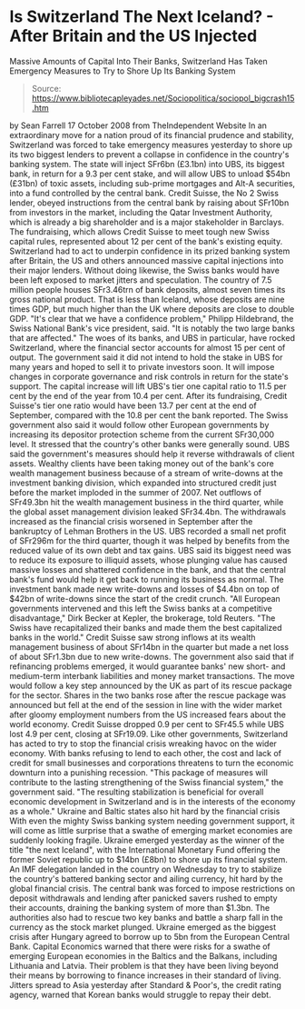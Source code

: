 # Is Switzerland The Next Iceland? - After Britain and the US Injected 
Massive Amounts of Capital Into Their Banks, Switzerland Has Taken Emergency 
Measures to Try to Shore Up Its Banking System

> Source: https://www.bibliotecapleyades.net/Sociopolitica/sociopol_bigcrash15.htm

by Sean Farrell
17 October 2008
from
TheIndependent Website
In an extraordinary move for a nation proud of
its financial prudence and stability, Switzerland was forced to take
emergency measures yesterday to shore up its two biggest lenders to prevent
a collapse in confidence in the country's banking system.
The state will inject SFr6bn (£3.1bn) into UBS, its biggest bank, in return
for a 9.3 per cent stake, and will allow UBS to unload $54bn (£31bn) of
toxic assets, including sub-prime mortgages and Alt-A securities, into a
fund controlled by the central bank.
Credit Suisse, the No 2 Swiss lender, obeyed instructions from the central
bank by raising about SFr10bn from investors in the market, including the
Qatar Investment Authority, which is already a big shareholder and is a
major stakeholder in Barclays. The fundraising, which allows Credit Suisse
to meet tough new Swiss capital rules, represented about 12 per cent of the
bank's existing equity.
Switzerland had to act to underpin confidence in its prized banking system
after Britain, the US and others announced massive capital injections into
their major lenders. Without doing likewise, the Swiss banks would have been
left exposed to market jitters and speculation.
The country of 7.5 million people houses SFr3.46trn of bank deposits, almost
seven times its gross national product. That is less than Iceland, whose
deposits are nine times GDP, but much higher than the UK where deposits are
close to double GDP.
"It's clear that we have a confidence problem,"
Philipp Hildebrand, the
Swiss National Bank's vice president, said. "It is notably the two large
banks that are affected."
The woes of its banks, and UBS in particular, have rocked Switzerland, where
the financial sector accounts for almost 15 per cent of output. The
government said it did not intend to hold the stake in UBS for many years
and hoped to sell it to private investors soon. It will impose changes in
corporate governance and risk controls in return for the state's support.
The capital increase will lift UBS's tier one capital ratio to 11.5 per cent
by the end of the year from 10.4 per cent. After its fundraising, Credit
Suisse's tier one ratio would have been 13.7 per cent at the end of
September, compared with the 10.8 per cent the bank reported.
The Swiss government also said it would follow other European governments by
increasing its depositor protection scheme from the current SFr30,000 level.
It stressed that the country's other banks were generally sound.
UBS said the government's measures should help it reverse withdrawals of
client assets. Wealthy clients have been taking money out of the bank's core
wealth management business because of a stream of write-downs at the
investment banking division, which expanded into structured credit just
before the market imploded in the summer of 2007.
Net outflows of SFr49.3bn hit the wealth management business in the third
quarter, while the global asset management division leaked SFr34.4bn. The
withdrawals increased as the financial crisis worsened in September after
the bankruptcy of Lehman Brothers in the US. UBS recorded a small net profit
of SFr296m for the third quarter, though it was helped by benefits from the
reduced value of its own debt and tax gains.
UBS said its biggest need was to reduce its exposure to illiquid assets,
whose plunging value has caused massive losses and shattered confidence in
the bank, and that the central bank's fund would help it get back to running
its business as normal.
The investment bank made new write-downs and losses
of $4.4bn on top of $42bn of write-downs since the start of the credit
crunch.
"All European governments intervened and this left the Swiss banks at a
competitive disadvantage," Dirk Becker at Kepler, the brokerage, told
Reuters. "The Swiss have recapitalized their banks and made them the best
capitalized banks in the world."
Credit Suisse saw strong inflows at its wealth management business of about
SFr14bn in the quarter but made a net loss of about SFr1.3bn due to new
write-downs.
The government also said that if refinancing problems emerged, it would
guarantee banks' new short- and medium-term interbank liabilities and money
market transactions. The move would follow a key step announced by the UK as
part of its rescue package for the sector.
Shares in the two banks rose after the rescue package was announced but fell
at the end of the session in line with the wider market after gloomy
employment numbers from the US increased fears about the world economy.
Credit Suisse dropped 0.9 per cent to SFr45.5 while UBS lost 4.9 per cent,
closing at SFr19.09.
Like other governments, Switzerland has acted to try to stop the financial
crisis wreaking havoc on the wider economy.
With banks refusing to lend to
each other, the cost and lack of credit for small businesses and
corporations threatens to turn the economic downturn into a punishing
recession.
"This package of measures will contribute to the lasting strengthening of
the Swiss financial system," the government said. "The resulting
stabilization is beneficial for overall economic development in Switzerland
and is in the interests of the economy as a whole."
Ukraine and Baltic states also hit hard by the financial crisis
With even the mighty Swiss banking system needing government support, it
will come as little surprise that a swathe of emerging market economies are
suddenly looking fragile.
Ukraine emerged yesterday as the winner of the title "the next Iceland",
with the
International Monetary Fund offering the former Soviet republic up
to $14bn (£8bn) to shore up its financial system.
An IMF delegation landed
in the country on Wednesday to try to stabilize the country's battered
banking sector and ailing currency, hit hard by the global financial crisis.
The central bank was forced to impose restrictions on deposit withdrawals
and lending after panicked savers rushed to empty their accounts, draining
the banking system of more than $1.3bn. The authorities also had to rescue
two key banks and battle a sharp fall in the currency as the stock market
plunged.
Ukraine emerged as the biggest crisis after Hungary agreed to borrow up to
5bn from the
European Central Bank. Capital Economics warned that there
were risks for a swathe of emerging European economies in the Baltics and
the Balkans, including Lithuania and Latvia.
Their problem is that they have been living beyond their means by borrowing
to finance increases in their standard of living.
Jitters spread to Asia yesterday after Standard & Poor's, the credit rating
agency, warned that Korean banks would struggle to repay their debt.
